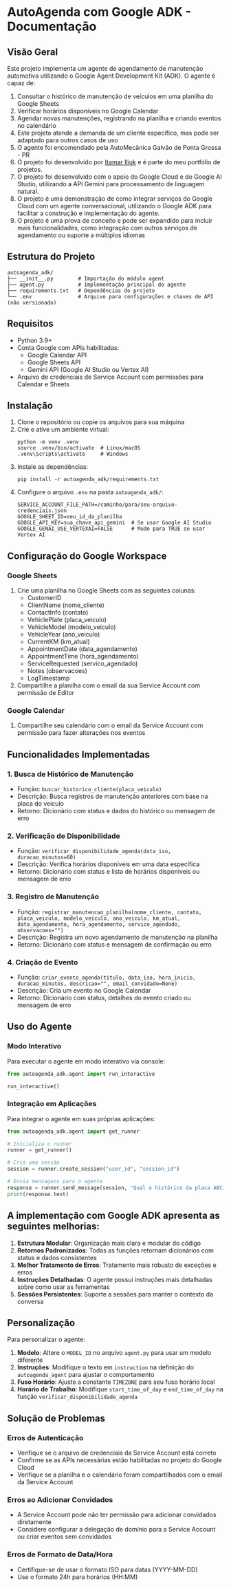 # AutoAgenda com Google ADK - Documentação

## Visão Geral

Este projeto implementa um agente de agendamento de manutenção automotiva utilizando o Google Agent Development Kit (ADK). O agente é capaz de:

1. Consultar o histórico de manutenção de veículos em uma planilha do Google Sheets
2. Verificar horários disponíveis no Google Calendar
3. Agendar novas manutenções, registrando na planilha e criando eventos no calendário
4. Este projeto atende a demanda de um cliente específico, mas pode ser adaptado para outros casos de uso
5. O agente foi encomendado pela AutoMecânica Galvão de Ponta Grossa - PR
6. O projeto foi desenvolvido por [Itamar Iliuk](https://github.com/ItamarIliuk) e é parte do meu portfólio de projetos.
7. O projeto foi desenvolvido com o apoio do Google Cloud e do Google AI Studio, utilizando a API Gemini para processamento de linguagem natural.
8. O projeto é uma demonstração de como integrar serviços do Google Cloud com um agente conversacional, utilizando o Google ADK para facilitar a construção e implementação do agente.
9. O projeto é uma prova de conceito e pode ser expandido para incluir mais funcionalidades, como integração com outros serviços de agendamento ou suporte a múltiplos idiomas

## Estrutura do Projeto

```
autoagenda_adk/
├── __init__.py        # Importação do módulo agent
├── agent.py           # Implementação principal do agente
├── requirements.txt   # Dependências do projeto
└── .env               # Arquivo para configurações e chaves de API (não versionado)
```

## Requisitos

- Python 3.9+
- Conta Google com APIs habilitadas:
  - Google Calendar API
  - Google Sheets API
  - Gemini API (Google AI Studio ou Vertex AI)
- Arquivo de credenciais de Service Account com permissões para Calendar e Sheets

## Instalação

1. Clone o repositório ou copie os arquivos para sua máquina
2. Crie e ative um ambiente virtual:
   ```
   python -m venv .venv
   source .venv/bin/activate  # Linux/macOS
   .venv\Scripts\activate     # Windows
   ```
3. Instale as dependências:
   ```
   pip install -r autoagenda_adk/requirements.txt
   ```
4. Configure o arquivo `.env` na pasta `autoagenda_adk/`:
   ```
   SERVICE_ACCOUNT_FILE_PATH=/caminho/para/seu-arquivo-credenciais.json
   GOOGLE_SHEET_ID=seu_id_da_planilha
   GOOGLE_API_KEY=sua_chave_api_gemini  # Se usar Google AI Studio
   GOOGLE_GENAI_USE_VERTEXAI=FALSE      # Mude para TRUE se usar Vertex AI
   ```

## Configuração do Google Workspace

### Google Sheets
1. Crie uma planilha no Google Sheets com as seguintes colunas:
   - CustomerID
   - ClientName (nome_cliente)
   - ContactInfo (contato)
   - VehiclePlate (placa_veiculo)
   - VehicleModel (modelo_veiculo)
   - VehicleYear (ano_veiculo)
   - CurrentKM (km_atual)
   - AppointmentDate (data_agendamento)
   - AppointmentTime (hora_agendamento)
   - ServiceRequested (servico_agendado)
   - Notes (observacoes)
   - LogTimestamp
2. Compartilhe a planilha com o email da sua Service Account com permissão de Editor

### Google Calendar
1. Compartilhe seu calendário com o email da Service Account com permissão para fazer alterações nos eventos

## Funcionalidades Implementadas

### 1. Busca de Histórico de Manutenção
- Função: `buscar_historico_cliente(placa_veiculo)`
- Descrição: Busca registros de manutenção anteriores com base na placa do veículo
- Retorno: Dicionário com status e dados do histórico ou mensagem de erro

### 2. Verificação de Disponibilidade
- Função: `verificar_disponibilidade_agenda(data_iso, duracao_minutos=60)`
- Descrição: Verifica horários disponíveis em uma data específica
- Retorno: Dicionário com status e lista de horários disponíveis ou mensagem de erro

### 3. Registro de Manutenção
- Função: `registrar_manutencao_planilha(nome_cliente, contato, placa_veiculo, modelo_veiculo, ano_veiculo, km_atual, data_agendamento, hora_agendamento, servico_agendado, observacoes="")`
- Descrição: Registra um novo agendamento de manutenção na planilha
- Retorno: Dicionário com status e mensagem de confirmação ou erro

### 4. Criação de Evento
- Função: `criar_evento_agenda(titulo, data_iso, hora_inicio, duracao_minutos, descricao="", email_convidado=None)`
- Descrição: Cria um evento no Google Calendar
- Retorno: Dicionário com status, detalhes do evento criado ou mensagem de erro

## Uso do Agente

### Modo Interativo
Para executar o agente em modo interativo via console:

```python
from autoagenda_adk.agent import run_interactive

run_interactive()
```

### Integração em Aplicações
Para integrar o agente em suas próprias aplicações:

```python
from autoagenda_adk.agent import get_runner

# Inicializa o runner
runner = get_runner()

# Cria uma sessão
session = runner.create_session("user_id", "session_id")

# Envia mensagens para o agente
response = runner.send_message(session, "Qual o histórico da placa ABC1234?")
print(response.text)
```

## A implementação com Google ADK apresenta as seguintes melhorias:

1. **Estrutura Modular**: Organização mais clara e modular do código
2. **Retornos Padronizados**: Todas as funções retornam dicionários com status e dados consistentes
3. **Melhor Tratamento de Erros**: Tratamento mais robusto de exceções e erros
4. **Instruções Detalhadas**: O agente possui instruções mais detalhadas sobre como usar as ferramentas
5. **Sessões Persistentes**: Suporte a sessões para manter o contexto da conversa

## Personalização

Para personalizar o agente:

1. **Modelo**: Altere o `MODEL_ID` no arquivo `agent.py` para usar um modelo diferente
2. **Instruções**: Modifique o texto em `instruction` na definição do `autoagenda_agent` para ajustar o comportamento
3. **Fuso Horário**: Ajuste a constante `TIMEZONE` para seu fuso horário local
4. **Horário de Trabalho**: Modifique `start_time_of_day` e `end_time_of_day` na função `verificar_disponibilidade_agenda`

## Solução de Problemas

### Erros de Autenticação
- Verifique se o arquivo de credenciais da Service Account está correto
- Confirme se as APIs necessárias estão habilitadas no projeto do Google Cloud
- Verifique se a planilha e o calendário foram compartilhados com o email da Service Account

### Erros ao Adicionar Convidados
- A Service Account pode não ter permissão para adicionar convidados diretamente
- Considere configurar a delegação de domínio para a Service Account ou criar eventos sem convidados

### Erros de Formato de Data/Hora
- Certifique-se de usar o formato ISO para datas (YYYY-MM-DD)
- Use o formato 24h para horários (HH:MM)
